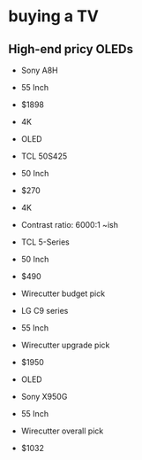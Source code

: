 # buying a TV

## High-end pricy OLEDs

- Sony A8H
- 55 Inch
- $1898
- 4K
- OLED

- TCL 50S425
- 50 Inch
- $270
- 4K
- Contrast ratio: 6000:1 ~ish

- TCL 5-Series
- 50 Inch
- $490
- Wirecutter budget pick

- LG C9 series
- 55 Inch
- Wirecutter upgrade pick
- $1950
- OLED

- Sony X950G
- 55 Inch
- Wirecutter overall pick
- $1032
